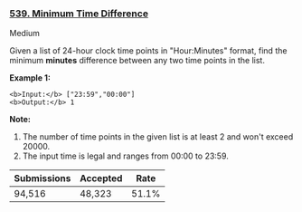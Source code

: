 ### [539. Minimum Time Difference](https://leetcode.com/problems/minimum-time-difference/)

Medium

Given a list of 24-hour clock time points in "Hour:Minutes" format, find the minimum __minutes__ difference between any two time points in the list. 


__Example 1:__  

```
<b>Input:</b> ["23:59","00:00"]
<b>Output:</b> 1
```

__Note:__  

1.   The number of time points in the given list is at least 2 and won't exceed 20000.
2.   The input time is legal and ranges from 00:00 to 23:59.

| Submissions    | Accepted     | Rate   |
| -------------- | ------------ | ------ |
| 94,516 | 48,323 | 51.1% |